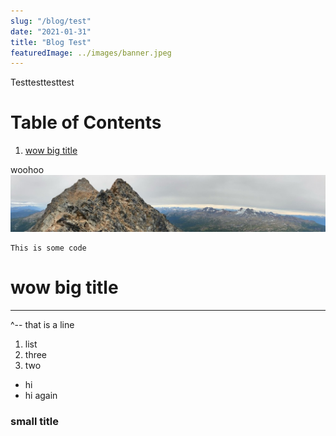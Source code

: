 ```yaml
---
slug: "/blog/test"
date: "2021-01-31"
title: "Blog Test"
featuredImage: ../images/banner.jpeg
---
```


Testtesttesttest

# Table of Contents
1. [wow big title](#bigtitle)

woohoo
![Image](../images/banner.jpeg)

```
This is some code
```

# wow big title <a name="bigtitle"></a>

___________________

^-- that is a line

1. list
3. three
2. two

- hi
- hi again

### small title